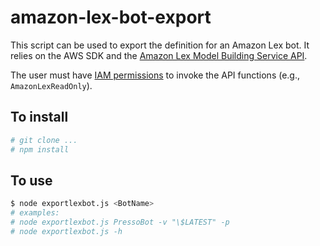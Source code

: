 # amazon-lex-bot-export
This script can be used to export the definition for an Amazon Lex bot.  It relies on the AWS SDK and the [Amazon Lex Model Building Service API](http://docs.aws.amazon.com/AWSJavaScriptSDK/latest/AWS/LexModelBuildingService.html).

The user must have [IAM permissions](http://docs.aws.amazon.com/lex/latest/dg/access-control-managing-permissions.html#access-policy-examples-aws-managed) to invoke the API functions (e.g., ``AmazonLexReadOnly``).

## To install
```bash
# git clone ...
# npm install
```

## To use
```bash
$ node exportlexbot.js <BotName>
# examples:
# node exportlexbot.js PressoBot -v "\$LATEST" -p
# node exportlexbot.js -h
```
